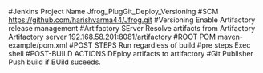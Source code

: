#Jenkins Project Name
Jfrog_PlugGit_Deploy_Versioning
#SCM
https://github.com/harishvarma44/Jfrog.git
#Versioning
Enable Artifactory release management
#Artifactory SErver
Resolve artifacts from Artifactory
Artifactory server 
192.168.58.201:8081/artifactory
#ROOT POM
maven-example/pom.xml
#POST STEPS
Run regardless of build
#pre steps
Exec shell
#POST-BUILD ACTIONS
DEploy artifacts to artifactory
#Git Publisher
Push build if BUild suceeds.   

